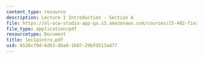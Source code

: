 ```yaml
---
content_type: resource
description: Lecture 1 Introduction - Section A
file: https://ol-ocw-studio-app-qa.s3.amazonaws.com/courses/15-402-finance-theory-ii-spring-2003/8526cf0d6d93dba01b0729bfd513ad77_lec1aintro.pdf
file_type: application/pdf
resourcetype: Document
title: lec1aintro.pdf
uid: 8526cf0d-6d93-dba0-1b07-29bfd513ad77
---
```

